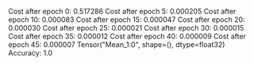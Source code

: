 Cost after epoch 0: 0.517286
Cost after epoch 5: 0.000205
Cost after epoch 10: 0.000083
Cost after epoch 15: 0.000047
Cost after epoch 20: 0.000030
Cost after epoch 25: 0.000021
Cost after epoch 30: 0.000015
Cost after epoch 35: 0.000012
Cost after epoch 40: 0.000009
Cost after epoch 45: 0.000007
Tensor("Mean_1:0", shape=(), dtype=float32)
Accuracy: 1.0
